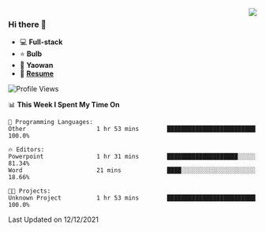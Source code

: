 <img align="right" src="https://github-readme-stats.vercel.app/api?username=LolipopJ&show_icons=true&count_private=true&hide_title=true&include_all_commits=true&theme=vue">

### Hi there 👋

- :computer: **Full-stack**
- :star: **Bulb**
- :pill: **Yaowan**
- :milky_way: [**Resume**](https://cdn.jsdelivr.net/gh/lolipopj/resume/export/resume-en.pdf)

<!--START_SECTION:waka-->
![Profile Views](http://img.shields.io/badge/Profile%20Views-1-blue)

📊 **This Week I Spent My Time On** 

```text
💬 Programming Languages: 
Other                    1 hr 53 mins        █████████████████████████   100.0%

🔥 Editors: 
Powerpoint               1 hr 31 mins        ████████████████████░░░░░   81.34% 
Word                     21 mins             ████░░░░░░░░░░░░░░░░░░░░░   18.66%

🐱‍💻 Projects: 
Unknown Project          1 hr 53 mins        █████████████████████████   100.0%

```


 Last Updated on 12/12/2021
<!--END_SECTION:waka-->

